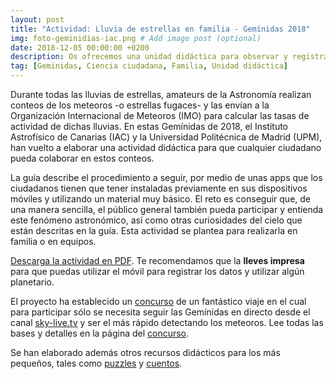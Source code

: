 ```yaml
---
layout: post
title: "Actividad: Lluvia de estrellas en familia - Gemínidas 2018"
img: foto-geminidias-iac.png # Add image post (optional)
date: 2018-12-05 00:00:00 +0200
description: Os ofrecemos una unidad didáctica para observar y registrar la lluvia de estrellas de las Gemínidas. # Add post description (optional)
tag: [Geminidas, Ciencia ciudadana, Familia, Unidad didáctica]
---
```

Durante todas las lluvias de estrellas, amateurs de la Astronomía realizan conteos de los meteoros -o estrellas fugaces- y las envían a la Organización Internacional de Meteoros (IMO) para calcular las tasas de actividad de dichas lluvias. En estas Gemínidas de 2018, el Instituto Astrofísico de Canarias (IAC) y la Universidad Politécnica de Madrid (UPM), han vuelto a elaborar una actividad didáctica para que cualquier ciudadano pueda colaborar en estos conteos.

La guía describe el procedimiento a seguir, por medio de unas apps que los ciudadanos tienen que tener instaladas previamente en sus dispositivos móviles y utilizando un material muy básico. El reto es conseguir que, de una manera sencilla, el público general también pueda participar y entienda este fenómeno astronómico, así como otras curiosidades del cielo que están descritas en la guía. Esta actividad se plantea para realizarla en familia o en equipos.

[Descarga la actividad en PDF](../assets/docs/actividad-didactica-geminidas-familia.pdf). Te recomendamos que la **lleves impresa** para que puedas utilizar el móvil para registrar los datos y utilizar algún planetario.

El proyecto ha establecido un [concurso](/concurso-viaje/) de un fantástico viaje en el cual para participar sólo se necesita seguir las Gemínidas en directo desde el canal [sky-live.tv](http://sky-live.tv) y ser el más rápido detectando los meteoros. Lee todas las bases y detalles en la página del [concurso](/concurso-viaje/).

Se han elaborado además otros recursos didácticos para los más pequeños, tales como [puzzles](/puzzle/) y [cuentos](/cuentos/).
